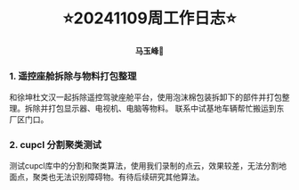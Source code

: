 # <div align='center'> ⭐20241109周工作日志⭐ </div>

#### <p align = "center">马玉峰📜</p>

### 1. 遥控座舱拆除与物料打包整理

和徐坤杜文汉一起拆除遥控驾驶座舱平台，使用泡沫棉包装拆卸下的部件并打包整理。拆除并打包显示器、电视机、电脑等物料。
联系中试基地车辆帮忙搬运到东厂区门口。 

### 2. cupcl 分割聚类测试

测试cupcl库中的分割和聚类算法，使用我们录制的点云，效果较差，无法分割地面点，聚类也无法识别障碍物。有待后续研究其他算法。